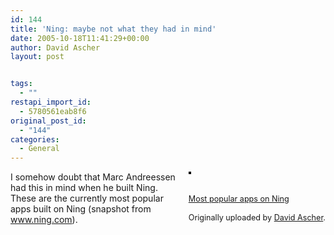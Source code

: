 ```yaml
---
id: 144
title: 'Ning: maybe not what they had in mind'
date: 2005-10-18T11:41:29+00:00
author: David Ascher
layout: post


tags:
  - ""
restapi_import_id:
  - 5780561eab8f6
original_post_id:
  - "144"
categories:
  - General
---
```

<div style="float:right;margin-left:10px;margin-bottom:10px;">
  <a href="http://www.flickr.com/photos/davidascher/53791785/" title="photo sharing"><img src="http://static.flickr.com/27/53791785_4f74f0f630_m.jpg" alt="" style="border:solid 2px #000000;" /></a><br /> <br /> <span style="font-size:.9em;margin-top:0;"><br /> <a href="http://www.flickr.com/photos/davidascher/53791785/">Most popular apps on Ning</a><br /> <br /> Originally uploaded by <a href="http://www.flickr.com/people/davidascher/">David Ascher</a>.<br /> </span>
</div>

I somehow doubt that Marc Andreessen had this in mind when he built Ning. These are the currently most popular apps built on Ning (snapshot from www.ning.com).